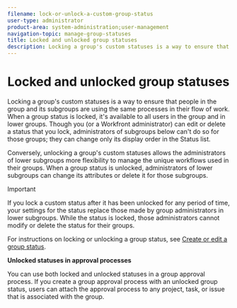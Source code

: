 ```yaml
---
filename: lock-or-unlock-a-custom-group-status
user-type: administrator
product-area: system-administration;user-management
navigation-topic: manage-group-statuses
title: Locked and unlocked group statuses
description: Locking a group's custom statuses is a way to ensure that people in the group and its subgroups are using the same processes in their flow of work. When a group status is locked, it's available to all users in the group and in lower groups. Though you (or a Workfront administrator) can edit or delete a status that you lock, administrators of subgroups below can't do so for those groups. Conversely, unlocking a group's custom statuses allows administrators of lower subgroups more flexibility to manage their workflows. They can change the attributes of an unlocked status or delete it for their groups.
---
```


# Locked and unlocked group statuses

Locking a group's custom statuses is a way to ensure that people in the group and its subgroups are using the same processes in their flow of work. When a group status is locked, it's available to all users in the group and in lower groups. Though you (or a Workfront administrator) can edit or delete a status that you lock, administrators of subgroups below can't do so for those groups; they can change only its display order in the Status list.

Conversely, unlocking a group's custom statuses allows the administrators of lower subgroups more flexibility to manage the unique workflows used in their groups. When a group status is unlocked, administrators of lower subgroups can change its attributes or delete it for those subgroups.

>[!IMPORTANT]
>
>If you lock a custom status after it has been unlocked for any period of time, your settings for the status replace those made by group administrators in lower subgroups. While the status is locked, those administrators cannot modify or delete the status for their groups.

For instructions on locking or unlocking a group status, see [Create or edit a group status](../../../administration-and-setup/manage-groups/manage-group-statuses/create-or-edit-a-group-status.md).

**Unlocked statuses in approval processes**

You can use both locked and unlocked statuses in a group approval process. If you create a group approval process with an unlocked group status, users can attach the approval process to any project, task, or issue that is associated with the group.

